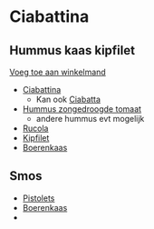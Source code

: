 # Ciabattina
## Hummus kaas kipfilet
[Voeg toe aan winkelmand](https://www.ah.be/mijnlijst/add-multiple?p=191104:1&p=234523:1&p=111767:1&p=462712:1&p=239373:1)
- [Ciabattina](https://www.ah.be/producten/product/wi191104/ciabattina-s)
	- Kan ook [Ciabatta](https://www.ah.be/producten/product/wi31584/ah-ciabatta-afbakbrood)
- [Hummus zongedroogde tomaat](https://www.ah.be/producten/product/wi234523/plantaardige-hummus-zongedroogde-tomaat)
	- andere hummus evt mogelijk
- [Rucola](https://www.ah.be/producten/product/wi111767/rucola)
- [Kipfilet](https://www.ah.be/producten/product/wi462712/ah-roasted-kipfilet)
- [Boerenkaas](https://www.ah.be/producten/product/wi239373/ah-kaas-vd-boerderij-jong-belegen-50-plak)

## Smos
- [Pistolets](https://www.ah.be/producten/product/wi232390/ah-witte-pistolets)
- [Boerenkaas](https://www.ah.be/producten/product/wi239373/ah-kaas-vd-boerderij-jong-belegen-50-plak)
- 